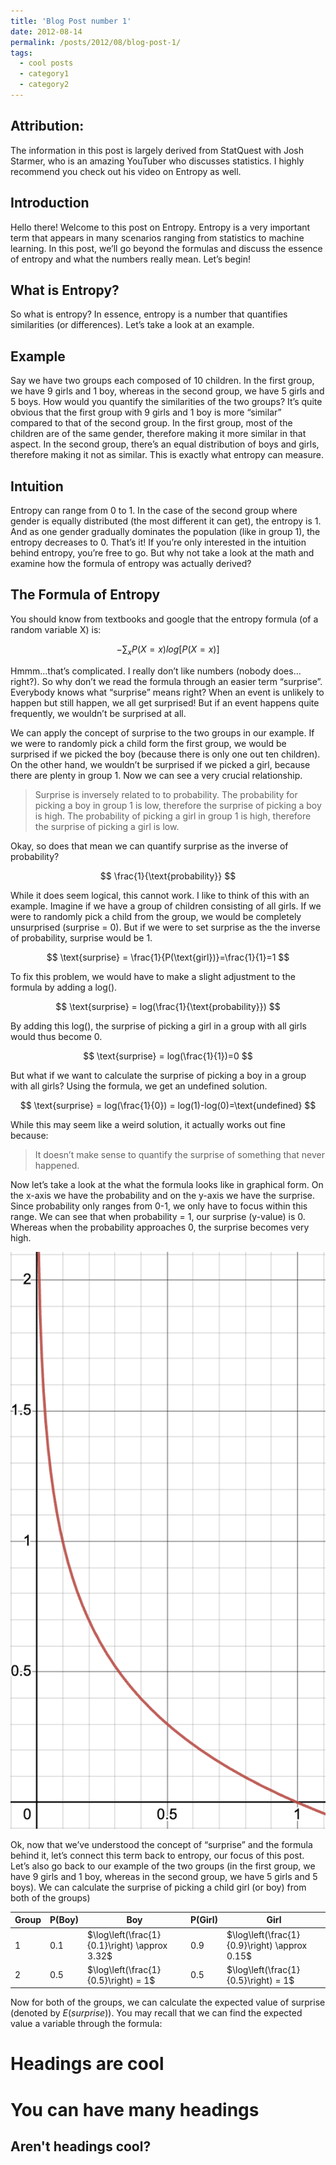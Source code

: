 ```yaml
---
title: 'Blog Post number 1'
date: 2012-08-14
permalink: /posts/2012/08/blog-post-1/
tags:
  - cool posts
  - category1
  - category2
---
```


## Attribution:

The information in this post is largely derived from StatQuest with Josh Starmer, who is an amazing YouTuber who discusses statistics. I highly recommend you check out his video on Entropy as well.

## Introduction

Hello there! Welcome to this post on Entropy. Entropy is a very important term that appears in many scenarios ranging from statistics to machine learning. In this post, we’ll go beyond the formulas and discuss the essence of entropy and what the numbers really mean. Let’s begin!

## What is Entropy?

So what is entropy? In essence, entropy is a number that quantifies similarities (or differences). Let’s take a look at an example.

## Example

Say we have two groups each composed of 10 children. In the first group, we have 9 girls and 1 boy, whereas in the second group, we have 5 girls and 5 boys. How would you quantify the similarities of the two groups? It’s quite obvious that the first group with 9 girls and 1 boy is more “similar” compared to that of the second group. In the first group, most of the children are of the same gender, therefore making it more similar in that aspect. In the second group, there’s an equal distribution of boys and girls, therefore making it not as similar. This is exactly what entropy can measure.

## Intuition

Entropy can range from 0 to 1. In the case of the second group where gender is equally distributed (the most different it can get), the entropy is 1. And as one gender gradually dominates the population (like in group 1), the entropy decreases to 0. That’s it! If you’re only interested in the intuition behind entropy, you’re free to go. But why not take a look at the math and examine how the formula of entropy was actually derived?

## The Formula of Entropy

You should know from textbooks and google that the entropy formula (of a random variable X) is:

$$
-\sum_x{P(X=x)log[P(X=x)]}
$$

Hmmm…that’s complicated. I really don’t like numbers (nobody does…right?). So why don’t we read the formula through an easier term “surprise”. Everybody knows what “surprise” means right? When an event is unlikely to happen but still happen, we all get surprised! But if an event happens quite frequently, we wouldn’t be surprised at all. 

We can apply the concept of surprise to the two groups in our example. If we were to randomly pick a child form the first group, we would be surprised if we picked the boy (because there is only one out ten children). On the other hand, we wouldn’t be surprised if we picked a girl, because there are plenty in group 1. Now we can see a very crucial relationship.

> Surprise is inversely related to to probability. The probability for picking a boy in group 1 is low, therefore the surprise of picking a boy is high. The probability of picking a girl in group 1 is high, therefore the surprise of picking a girl is low.

Okay, so does that mean we can quantify surprise as the inverse of probability?

$$
\frac{1}{\text{probability}}
$$

While it does seem logical, this cannot work. I like to think of this with an example. Imagine if we have a group of children consisting of all girls. If we were to randomly pick a child from the group, we would be completely unsurprised (surprise = 0). But if we were to set surprise as the the inverse of probability, surprise would be 1.

$$
\text{surprise} = \frac{1}{P(\text{girl})}=\frac{1}{1}=1
$$

To fix this problem, we would have to make a slight adjustment to the formula by adding a log(). 

$$
\text{surprise} = log(\frac{1}{\text{probability}})
$$

By adding this log(), the surprise of picking a girl in a group with all girls would thus become 0.

$$
\text{surprise} = log(\frac{1}{1})=0
$$

But what if we want to calculate the surprise of picking a boy in a group with all girls? Using the formula, we get an undefined solution.

$$
\text{surprise} = log(\frac{1}{0}) = log(1)-log(0)=\text{undefined}
$$

While this may seem like a weird solution, it actually works out fine because:

> It doesn’t make sense to quantify the surprise of something that never happened.

Now let’s take a look at the what the formula looks like in graphical form. On the x-axis we have the probability and on the y-axis we have the surprise. Since probability only ranges from 0-1, we only have to focus within this range. We can see that when probability = 1, our surprise (y-value) is 0. Whereas when the probability approaches 0, the surprise becomes very high.

![image](img/blog-post-1/entropy.png)

Ok, now that we’ve understood the concept of “surprise” and the formula behind it, let’s connect this term back to entropy, our focus of this post. Let’s also go back to our example of the two groups (in the first group, we have 9 girls and 1 boy, whereas in the second group, we have 5 girls and 5 boys). We can calculate the surprise of picking a child girl (or boy) from both of the groups)

| Group | P(Boy) | Boy                       | P(Girl) | Girl                      |
|-------|--------|---------------------------|---------|---------------------------|
| 1     | 0.1    | $\log\left(\frac{1}{0.1}\right) \approx 3.32$ | 0.9     | $\log\left(\frac{1}{0.9}\right) \approx 0.15$ |
| 2     | 0.5    | $\log\left(\frac{1}{0.5}\right) = 1$          | 0.5     | $\log\left(\frac{1}{0.5}\right) = 1$          |


Now for both of the groups, we can calculate the expected value of surprise (denoted by $E(surprise)$). You may recall that we can find the expected value a variable through the formula:

Headings are cool
======

You can have many headings
======

Aren't headings cool?
------